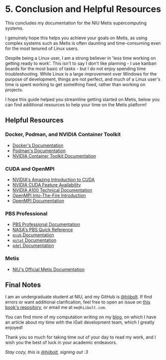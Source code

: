 # 5. Conclusion and Helpful Resources
This concludes my documentation for the NIU Metis supercomputing systems.

I genuinely hope this helps you achieve your goals on Metis, as using complex systems such as Metis is often daunting and time-consuming even for the most tenured of Linux users.

Despite being a Linux user, I am a strong believer in 'less time working on getting ready to work'. This isn't to say I don't like planning - I use kanban boards for the most basic of tasks - but I do not enjoy spending time troubleshooting. While Linux is a large improvement over Windows for the purpose of development, things are not perfect, and much of a Linux user's time is spent working to get something fixed, rather than working on projects.

I hope this guide helped you streamline getting started on Metis, below you can find additional resources to help your time on the Metis platform!

## Helpful Resources
### Docker, Podman, and NVIDIA Container Toolkit
- [Docker's Documentation](https://docs.docker.com/)
- [Podman's Documentation](https://docs.podman.io/)
- [NVIDIA Container Toolkit Documentation](https://docs.nvidia.com/datacenter/cloud-native/container-toolkit/latest/index.html)
### CUDA and OpenMPI
- [NVIDIA's Amazing Introduction to CUDA](https://developer.nvidia.com/blog/even-easier-introduction-cuda/)
- [NVIDIA CUDA Feature Availability](https://docs.nvidia.com/cuda/cuda-c-programming-guide/index.html#features-and-technical-specifications)
- [NVIDIA A100 Technical Documentation](https://images.nvidia.com/aem-dam/en-zz/Solutions/data-center/nvidia-ampere-architecture-whitepaper.pdf)
- [OpenMPI Into-The-Fire Introduction](https://www.openmp.org/wp-content/uploads/omp-hands-on-SC08.pdf)
- [OpenMPI Documentation](https://docs.open-mpi.org/en/v5.0.x/index.html)
### PBS Professional
- [PBS Professional Documentation](https://help.altair.com/2024.1.0/PBS%20Professional/PBSProgramGuide2024.1.pdf)
- [NASA's PBS Quick Reference](https://www.nas.nasa.gov/hecc/support/kb/Commonly-Used-PBS-Commands_174.html)
- [`qsub` Documentation](https://www.jlab.org/hpc/PBS/qsub.html)
- [`qstat` Documentation](https://www.jlab.org/hpc/PBS/qstat.html)
- [`qdel` Documentation](https://www.jlab.org/hpc/PBS/qdel.html)
### Metis
- [NIU's Official Metis Documentation](https://www.niu.edu/crcd/current-users/getting-started/index.shtml)

## Final Notes
I am an undergraduate student at NIU, and my GitHub is [@hiibolt](https://github.com/hiibolt). If find errors or want additional clarification, feel free to open an issue on [this book's repository](https://github.com/hiibolt/niu-metis-documentation), or email me at `me@hiibolt.com`.

You can find more of my computation writing on my [blog](https://blog.hiibolt.com), on which I have an article about my time with the iGait development team, which I greatly enjoyed!

Thank you so much for taking time out of your day to read my work, and I wish you the best of luck in your academic endeavors.

*Stay cozy, this is [@hiibolt](https://github.com/hiibolt), signing out :3*